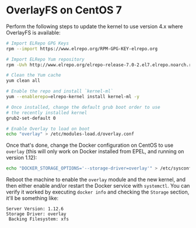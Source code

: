 # OverlayFS on CentOS 7

Perform the following steps to update the kernel to use version 4.x where OverlayFS is available:

```bash
# Import ELRepo GPG Keys
rpm --import https://www.elrepo.org/RPM-GPG-KEY-elrepo.org

# Import ELRepo Yum repository
rpm -Uvh http://www.elrepo.org/elrepo-release-7.0-2.el7.elrepo.noarch.rpm

# Clean the Yum cache
yum clean all

# Enable the repo and install `kernel-ml`
yum --enablerepo=elrepo-kernel install kernel-ml -y

# Once installed, change the default grub boot order to use
# the recently installed kernel
grub2-set-default 0

# Enable Overlay to load on boot
echo "overlay" > /etc/modules-load.d/overlay.conf
```

Once that's done, change the Docker configuration on CentOS to use `overlay` 
(this will only work on Docker installed from EPEL, and running on version 1.12):

```bash
echo "DOCKER_STORAGE_OPTIONS='--storage-driver=overlay'" > /etc/sysconfig/docker-storage
```

Reboot the machine to enable the `overlay` module and the new kernel, and then
either enable and/or restart the Docker service with `systemctl`. You can verify it worked by
executing `docker info` and checking the `Storage` section, it'll be something like:

```text
Server Version: 1.12.6
Storage Driver: overlay
 Backing Filesystem: xfs
```
